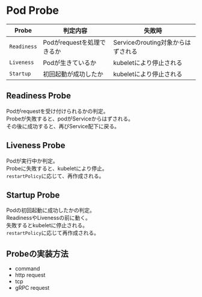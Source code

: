 # Pod Probe

| Probe       | 判定内容                   | 失敗時 |
| ---         | ---                        | ---    |
| `Readiness` | Podがrequestを処理できるか | Serviceのrouting対象からはずされる |
| `Liveness`  | Podが生きているか          | kubeletにより停止される |
| `Startup`   | 初回起動が成功したか       | kubeletにより停止される |

## Readiness Probe

Podがrequestを受け付けられるかの判定。  
Probeが失敗すると、podがServiceからはずされる。  
その後に成功すると、再びService配下に戻る。


## Liveness Probe

Podが実行中か判定。  
Probeに失敗すると、kubeletにより停止。  
`restartPolicy`に応じて、再作成される。

## Startup Probe

Podの初回起動に成功したかの判定。  
ReadinessやLivenessの前に動く。  
失敗するとkubeletに停止される。  
`restartPolicy`に応じて再作成される。


## Probeの実装方法

* command
* http request
* tcp
* gRPC request
